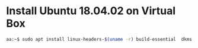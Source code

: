 # Install Ubuntu 18.04.02 on Virtual Box

```sh
aa:~$ sudo apt install linux-headers-$(uname -r) build-essential  dkms
```

